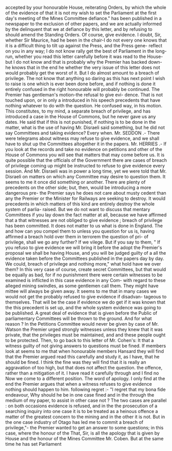 accepted by your honourable House, reiterating Orders, by which the whole of the evidence of that it is not my wish to set the Parliament at the first day's meeting of the Mines Committee defiance." has been published in a newspaper to the exclusion of other papers, and we are actually informed by the delinquent that we at defiance by this letter, and by refusing to should amend the Standing Orders. Of course, give evidence. I doubt, Sir, whether Sir Maurice, had he been in the chair-I do not every one knows that it is a difficult thing to tilt up against the Press, and the Press gene- reflect on you in any way; I do not know rally get the best of Parliament in the long-run, whether you read this letter carefully before it was read to the House-but I do not know and that is probably why the Premier has backed down-he knows that in the end he whether the very issue of this letter does not would probably get the worst of it. But I do almost amount to a breach of privilege. The not know that anything so daring as this has next point I wish to raise is one which is ever been done before, and if nothing is done it entirely confused in the right honourable will probably be continued. The Premier has gentleman's motion-the refusal to give evi- dence. That is not touched upon, or in only a introduced in his speech precedents that have nothing whatever to do with the question. He confused way, in his motion. This constitutes, to my mind, a separate breach of privilege, and has introduced a case in the House of Commons, but he never gave us any dates. He said that if this is not punished, if nothing is to be done in the matter, what is the use of having Mr. Disraeli said something, but he did not say Committees and taking evidence? Every when. Mr. SEDDON .- There were telegrams about witness may refuse to give evidence, and we shall have to shut up the Committees altogether it in the papers. Mr. HERRIES .- If you look at the records and take no evidence on petitions and other of the House of Commons you will see that matters that may come before us. It is quite possible that the officials of the Government there are cases of breach of privilege coming up might be instructed to refuse to give evidence every session. And Mr. Disraeli was in power a long time, yet we were told that Mr. Disraeli on matters on which any Committee may desire to question them. It seems to me it once did something or another. There are plenty of precedents on the other side; but, then, would be introducing a more dangerous pre- the Premier says he does not care about musty cedent than any the Premier or the Minister for Railways are seeking to destroy. It would precedents in which matters of this kind are entirely destroy the whole system of parlia- raised. But we do not want to discuss that mentary Committees if you lay down the fact matter at all, because we have affirmed that a that witnesses are not obliged to give evidence ; breach of privilege has been committed. It does not matter to us what is done in England. The and how can you compel them to unless you question for us is, having affirmed a breach hold over them in terrorem the question of pri- of privilege, shall we go any further? If we vilege. But if you say to them, " If you refuso to give evidence we will bring it before the adopt the Premier's proposal we shall be having House, and you will be judged guilty of a all the evidence taken before the Committees published in the papers day by day. We could, breach of privilege and nothing more," what hold have we over them? In this very case of course, create secret Committees, but that would be equally as bad, for if no punishment there were certain witnesses to be examined is inflicted in this case evidence in any Com- with regard to these alleged mining swindles, as some gentlemen call them. They might have mittee will always be given away. It seems to me that in many cases we would not get the probably refused to give evidence if disadvan- tageous to themselves. That will be the case if evidence we do get if it was known that the this precedent is set up, and the whole system evidence was going to be published. A great deal of evidence that is given before the Public of parliamentary Committees will be thrown to the ground. And for what reason ? In the Petitions Committee would never be given by case of Mr. Watson the Premier urged strongly witnesses unless they knew that it was private, that the privileges must be maintained, and and these people ought to be protected. Then, to go back to this letter of Mr. Cohen's: It that a witness guilty of not giving answers to questions must be fined. If members look at seems to me that when honourable members Hansard they will find that the Premier argued read this carefully and study it, as I have, that he should be fined. I think the fine was they will find that it is really an aggravation of too high, but that does not affect the question. the offence, rather than a mitigation of it. I have read it carefully through and I find no Now we come to a different position. The word of apology. I only find at the end the Premier argues that when a witness refuses to give evidence nothing should happen to him. following regret :- "I regret that my bona fide endeavour, Why should he be in one case fined and in the through the medium of my paper, to assist in other case not ? The two cases are parallel : on both occasions evidence is refused, and in the the prosecution of a searching inquiry into one case it is to be treated as a heinous offence a matter of the greatest concern to the mining and in the other it is not. But in the one case industry of Otago has led me to commit a breach of privilege,"- the Premier wanted to get an answer to some questions; in this case, where the honour of the That, Sir, is all the apology that is given by House and the honour of the Mines Committee Mr. Coben. But at the same time he has set Parliament 